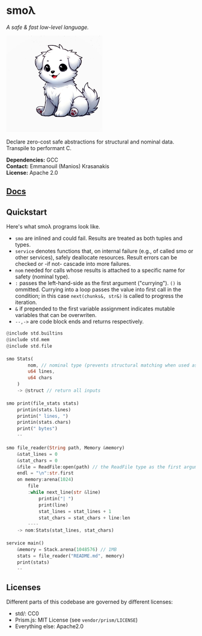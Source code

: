 # smoλ

*A safe & fast low-level language.*

![logo](./docs/smol.png)

Declare zero-cost safe abstractions for structural and nominal data. Transpile to performant C.


**Dependencies:** GCC<br>
**Contact:** Emmanouil (Manios) Krasanakis<br>
**License:** Apache 2.0

## [Docs](https://smolambda.netlify.app/)

## Quickstart

Here's what smoλ programs look like.
<ul>
<li><code class="language-smolambda">smo</code> are inlined and could fail. Results are treated as both tuples and types.
</li><li><code class="language-smolambda">service</code> denotes functions that, on internal failure (e.g., of called smo or other services), safely deallocate resources. Result errors can be checked or -if not- cascade into more failures.
</li><li><code class="language-smolambda">nom</code> needed for calls whose results is attached to a specific name for safety (nominal type).
</li><li><code class="language-smolambda">:</code> passes the left-hand-side as the first argument ("currying"). <code class="language-smolambda">()</code> is ommitted. Currying into a loop passes the value into first call in the condition; in this case <code class="language-smolambda">next(chunks&, str&)</code> is called to progress the iteration.
</li>
<li><code class="language-smolambda">&</code> if prepended to the first variable assignment indicates mutable variables that can be overwriten.</li>
<li><code class="language-smolambda">--,-></code> are code block ends and returns respectively.</li>
</ul>

```rust
@include std.builtins
@include std.mem
@include std.file

smo Stats(
        nom, // nominal type (prevents structural matching when used as argument)
        u64 lines, 
        u64 chars
    )
    -> @struct // return all inputs

smo print(file_stats stats)
    printin(stats.lines)
    printin(" lines, ")
    printin(stats.chars)
    print(" bytes")
    --

smo file_reader(String path, Memory &memory)
    &stat_lines = 0
    &stat_chars = 0
    &file = ReadFile:open(path) // the ReadFile type as the first argument to open
    endl = "\n":str.first
    on memory:arena(1024)
        file
        :while next_line(str &line)
            printin("| ")
            print(line)
            stat_lines = stat_lines + 1
            stat_chars = stat_chars + line:len
        ----
    -> nom:Stats(stat_lines, stat_chars)

service main()
    &memory = Stack.arena(1048576) // 1MB
    stats = file_reader("README.md", memory)
    print(stats)
    --
```


## Licenses

Different parts of this codebase are governed by different licenses:

- std/: CC0
- Prism.js: MIT License (see `vendor/prism/LICENSE`)
- Everything else: Apache2.0